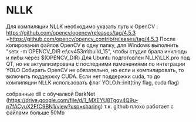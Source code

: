 # NLLK
 
Для компиляции NLLK необходимо указать путь к OpenCV  : 
https://github.com/opencv/opencv/releases/tag/4.5.3
+https://github.com/opencv/opencv_contrib/releases/tag/4.5.3
После копирования файлов OpenCV в одну папку, для Windows выполнить "setx -m OPENCV_DIR e:\cv453m\build_15\", чтобы студия брала инклюды и либы через $(OPENCV_DIR)
Для Ubuntu подготовлен NLLK\LLK.pro под QT, но не актуализирована с последними изменениями по интеграции YOLO
Собирать OpenCV не обязательно, но если и компилировать, то включить поддержку CUDA.
Если нет поддержки cuda, то до компиляции NLLK использовать флаг YOLO.h::init(tiny flag, cuda flag)

собранные dll с обучалкой DarkNet 
(https://drive.google.com/file/d/1_MXEYU8Tgqv4Q9u-p7fACyuX2FfC9BN1/view?usp=sharing)
 т.к. github плохо работает с файлами больше 50Mb
